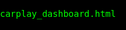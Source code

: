 carplay_dashboard.html
<!DOCTYPE html>
<html>
<head>
  <title>Token-Free Dashboard</title>
  <meta name="viewport" content="width=device-width, initial-scale=1.0">
  <link rel="stylesheet" href="https://unpkg.com/leaflet@1.9.4/dist/leaflet.css" />
  <style>
    body, html { margin: 0; padding: 0; height: 100%; font-family: monospace; background: #000; color: #0f0; }
    #map { position: absolute; top: 0; left: 0; right: 0; bottom: 120px; }
    #music-controls { position: absolute; bottom: 0; left: 0; right: 0; height: 120px; background: #111; display: flex; align-items: center; justify-content: center; gap: 15px; }
    button { padding: 15px 25px; font-size: 20px; background: #222; border: none; color: #0f0; border-radius: 10px; cursor: pointer; }
    #track-info { font-size: 18px; flex-grow: 1; padding-left: 20px; }
  </style>
</head>
<body>
